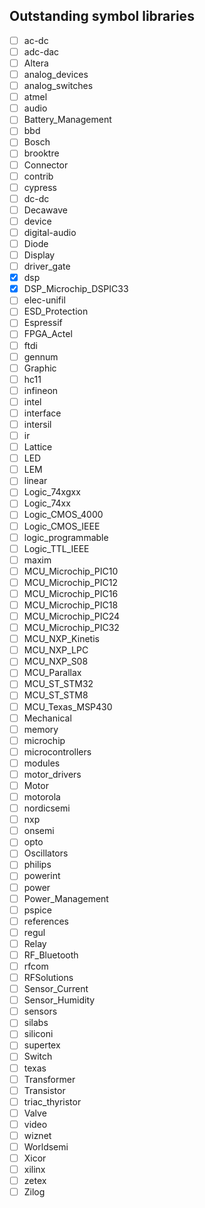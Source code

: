 ## Outstanding symbol libraries

- [ ] ac-dc
- [ ] adc-dac
- [ ] Altera
- [ ] analog_devices
- [ ] analog_switches
- [ ] atmel
- [ ] audio
- [ ] Battery_Management
- [ ] bbd
- [ ] Bosch
- [ ] brooktre
- [ ] Connector
- [ ] contrib
- [ ] cypress
- [ ] dc-dc
- [ ] Decawave
- [ ] device
- [ ] digital-audio
- [ ] Diode
- [ ] Display
- [ ] driver_gate
- [x] dsp
- [x] DSP_Microchip_DSPIC33
- [ ] elec-unifil
- [ ] ESD_Protection
- [ ] Espressif
- [ ] FPGA_Actel
- [ ] ftdi
- [ ] gennum
- [ ] Graphic
- [ ] hc11
- [ ] infineon
- [ ] intel
- [ ] interface
- [ ] intersil
- [ ] ir
- [ ] Lattice
- [ ] LED
- [ ] LEM
- [ ] linear
- [ ] Logic_74xgxx
- [ ] Logic_74xx
- [ ] Logic_CMOS_4000
- [ ] Logic_CMOS_IEEE
- [ ] logic_programmable
- [ ] Logic_TTL_IEEE
- [ ] maxim
- [ ] MCU_Microchip_PIC10
- [ ] MCU_Microchip_PIC12
- [ ] MCU_Microchip_PIC16
- [ ] MCU_Microchip_PIC18
- [ ] MCU_Microchip_PIC24
- [ ] MCU_Microchip_PIC32
- [ ] MCU_NXP_Kinetis
- [ ] MCU_NXP_LPC
- [ ] MCU_NXP_S08
- [ ] MCU_Parallax
- [ ] MCU_ST_STM32
- [ ] MCU_ST_STM8
- [ ] MCU_Texas_MSP430
- [ ] Mechanical
- [ ] memory
- [ ] microchip
- [ ] microcontrollers
- [ ] modules
- [ ] motor_drivers
- [ ] Motor
- [ ] motorola
- [ ] nordicsemi
- [ ] nxp
- [ ] onsemi
- [ ] opto
- [ ] Oscillators
- [ ] philips
- [ ] powerint
- [ ] power
- [ ] Power_Management
- [ ] pspice
- [ ] references
- [ ] regul
- [ ] Relay
- [ ] RF_Bluetooth
- [ ] rfcom
- [ ] RFSolutions
- [ ] Sensor_Current
- [ ] Sensor_Humidity
- [ ] sensors
- [ ] silabs
- [ ] siliconi
- [ ] supertex
- [ ] Switch
- [ ] texas
- [ ] Transformer
- [ ] Transistor
- [ ] triac_thyristor
- [ ] Valve
- [ ] video
- [ ] wiznet
- [ ] Worldsemi
- [ ] Xicor
- [ ] xilinx
- [ ] zetex
- [ ] Zilog
